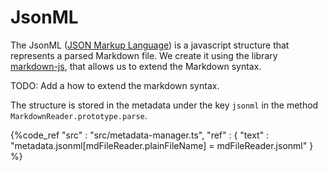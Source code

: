 # JsonML
The JsonML ([JSON Markup Language](http://www.jsonml.org/)) is a javascript structure that represents a parsed Markdown file.
We create it using the library [markdown-js](https://github.com/evilstreak/markdown-js), that allows us to extend the Markdown syntax.

TODO: Add a how to extend the markdown syntax.

The structure is stored in the metadata under the key `jsonml` in the method `MarkdownReader.prototype.parse`.

{%code_ref
    "src" : "src/metadata-manager.ts",
    "ref" : {
        "text" : "metadata.jsonml[mdFileReader.plainFileName] = mdFileReader.jsonml"
    }
%}

